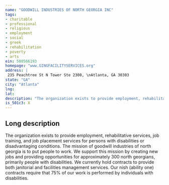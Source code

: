 ```yaml
---
name: "GOODWILL INDUSTRIES OF NORTH GEORGIA INC"
tags:
- charitable
- professional
- religious
- employment
- social
- greek
- rehabilitation
- poverty
- arts
ein: 580566193
homepage: "www.GINGFACILITYSERVICES.org"
address: |
 235 Peachtree St N Tower Ste 2300, \nAtlanta, GA 30303
state: "GA"
city: "Atlanta"
lng: 
lat: 
description: "The organization exists to provide employment, rehabilitative services, job training, and job placement services for persons with disabilities or disadvantaging conditions. "
is_501c3: X
---
```


## Long description

The organization exists to provide employment, rehabilitative services, job training, and job placement services for persons with disabilities or disadvantaging conditions. The mission of goodwill industries of north georgia is to put people to work. We support this mission by creating new jobs and providing opportunities for approximately 300 north georgians, primarily people with disabilities. We currently hold contracts to provide both janitorial and facilities management services. Our nish (ability one) contracts require that 75% of our work is performed by individuals with disabilities. 
